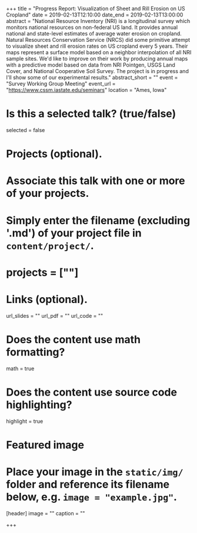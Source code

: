 +++
title = "Progress Report: Visualization of Sheet and Rill Erosion on US Cropland"
date = 2019-02-13T12:10:00
date_end = 2019-02-13T13:00:00
abstract = "National Resource Inventory (NRI) is a longitudinal survey which monitors national resources on non-federal US land. It provides annual national and state-level estimates of average water erosion on cropland. Natural Resources Conservation Service (NRCS) did some primitive attempt to visualize sheet and rill erosion rates on US cropland every 5 years. Their maps represent a surface model based on a neighbor interpolation of all NRI sample sites. We'd like to improve on their work by producing annual maps with a predictive model based on data from NRI Pointgen, USGS Land Cover, and National Cooperative Soil Survey. The project is in progress and I'll show some of our experimental results."
abstract_short = ""
event = "Survey Working Group Meeting"
event_url = "https://www.cssm.iastate.edu/seminars"
location = "Ames, Iowa"

# Is this a selected talk? (true/false)
selected = false

# Projects (optional).
#   Associate this talk with one or more of your projects.
#   Simply enter the filename (excluding '.md') of your project file in `content/project/`.
# projects = [""]

# Links (optional).
url_slides = ""
url_pdf = ""
url_code = ""

# Does the content use math formatting?
math = true

# Does the content use source code highlighting?
highlight = true

# Featured image
# Place your image in the `static/img/` folder and reference its filename below, e.g. `image = "example.jpg"`.
[header]
image = ""
caption = ""

+++
